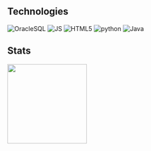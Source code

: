 ## Technologies
![OracleSQL](https://img.shields.io/badge/OracleSQL-★★★-white?labelColor=F80000&logo=databricks&style=flat_square&logoColor=white)
![JS](https://img.shields.io/badge/Javascript-★★★-white?labelColor=F7DF1E&logo=javascript&style=flat_square&logoColor=white)
![HTML5](https://img.shields.io/badge/HTML5-★★★-white?labelColor=E34F26&logo=html5&style=flat_square&logoColor=white)
![python](https://img.shields.io/badge/python-★★-white?labelColor=3776AB&logo=Python&style=flat_square&logoColor=white)
![Java](https://img.shields.io/badge/Java-★★-white?labelColor=2F2625&logo=coffeescript&style=flat_square&logoColor=white)

## Stats
<a href="https://github.com/giovannigaspar">
  <img height="180em" src="https://github-readme-stats.vercel.app/api?username=giovannigaspar&show_icons=true&theme=tokyonight&include_all_commits=true&count_private=true&hide=contribs,issues,prs,stars" />
</a>
